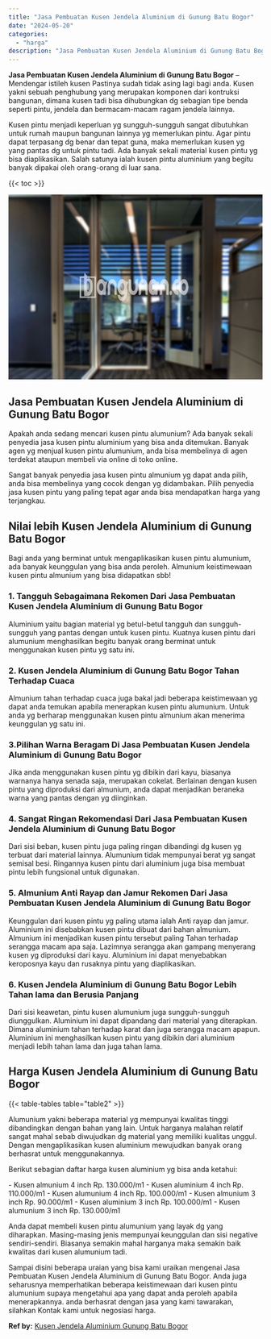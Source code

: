 ```yaml
---
title: "Jasa Pembuatan Kusen Jendela Aluminium di Gunung Batu Bogor"
date: "2024-05-20"
categories: 
  - "harga"
description: "Jasa Pembuatan Kusen Jendela Aluminium di Gunung Batu Bogor. Sampai disini beberapa uraian yang bisa kami uraikan mengenai Jasa Pembuatan Kusen Jendela Alumi..."
---
```


**Jasa Pembuatan Kusen Jendela Aluminium di Gunung Batu Bogor** – Mendengar istileh kusen Pastinya sudah tidak asing lagi bagi anda. Kusen yakni sebuah penghubung yang merupakan komponen dari kontruksi bangunan, dimana kusen tadi bisa dihubungkan dg sebagian tipe benda seperti pintu, jendela dan bermacam-macam ragam jendela lainnya.

Kusen pintu menjadi keperluan yg sungguh-sungguh sangat dibutuhkan untuk rumah maupun bangunan lainnya yg memerlukan pintu. Agar pintu dapat terpasang dg benar dan tepat guna, maka memerlukan kusen yg yang pantas dg untuk pintu tadi. Ada banyak sekali material kusen pintu yg bisa diaplikasikan. Salah satunya ialah kusen pintu aluminium yang begitu banyak dipakai oleh orang-orang di luar sana.

{{< toc >}}

![Jasa Pembuatan Kusen Jendela Aluminium di Gunung Batu Bogor](/images/harga-kusen-jendela-alumunium-12.png)

## Jasa Pembuatan Kusen Jendela Aluminium di Gunung Batu Bogor

Apakah anda sedang mencari kusen pintu alumunium? Ada banyak sekali penyedia jasa kusen pintu aluminium yang bisa anda ditemukan. Banyak agen yg menjual kusen pintu alumunium, anda bisa membelinya di agen terdekat ataupun membeli via online di toko online.

Sangat banyak penyedia jasa kusen pintu almunium yg dapat anda pilih, anda bisa membelinya yang cocok dengan yg didambakan. Pilih penyedia jasa kusen pintu yang paling tepat agar anda bisa mendapatkan harga yang terjangkau.

## Nilai lebih Kusen Jendela Aluminium di Gunung Batu Bogor

Bagi anda yang berminat untuk mengaplikasikan kusen pintu alumunium, ada banyak keunggulan yang bisa anda peroleh. Almunium keistimewaan kusen pintu almunium yang bisa didapatkan sbb!

### 1\. Tangguh Sebagaimana Rekomen Dari Jasa Pembuatan Kusen Jendela Aluminium di Gunung Batu Bogor

Aluminium yaitu bagian material yg betul-betul tangguh dan sungguh-sungguh yang pantas dengan untuk kusen pintu. Kuatnya kusen pintu dari alumunium menghasilkan begitu banyak orang berminat untuk menggunakan kusen pintu yg satu ini.

### 2\. Kusen Jendela Aluminium di Gunung Batu Bogor Tahan Terhadap Cuaca

Almunium tahan terhadap cuaca juga bakal jadi beberapa keistimewaan yg dapat anda temukan apabila menerapkan kusen pintu alumunium. Untuk anda yg berharap menggunakan kusen pintu almunium akan menerima keunggulan yg satu ini.

### 3.Pilihan Warna Beragam Di Jasa Pembuatan Kusen Jendela Aluminium di Gunung Batu Bogor

Jika anda menggunakan kusen pintu yg dibikin dari kayu, biasanya warnanya hanya senada saja, merupakan cokelat. Berlainan dengan kusen pintu yang diproduksi dari almunium, anda dapat menjadikan beraneka warna yang pantas dengan yg diinginkan.

### 4\. Sangat Ringan Rekomendasi Dari Jasa Pembuatan Kusen Jendela Aluminium di Gunung Batu Bogor

Dari sisi beban, kusen pintu juga paling ringan dibandingi dg kusen yg terbuat dari material lainnya. Alumunium tidak mempunyai berat yg sangat semisal besi. Ringannya kusen pintu dari aluminium juga bisa membuat pintu lebih fungsional untuk digunakan.

### 5\. Almunium Anti Rayap dan Jamur Rekomen Dari Jasa Pembuatan Kusen Jendela Aluminium di Gunung Batu Bogor

Keunggulan dari kusen pintu yg paling utama ialah Anti rayap dan jamur. Aluminium ini disebabkan kusen pintu dibuat dari bahan almunium. Almunium ini menjadikan kusen pintu tersebut paling Tahan terhadap serangga macam apa saja. Lazimnya serangga akan gampang menyerang kusen yg diproduksi dari kayu. Aluminium ini dapat menyebabkan keroposnya kayu dan rusaknya pintu yang diaplikasikan.

### 6\. Kusen Jendela Aluminium di Gunung Batu Bogor Lebih Tahan lama dan Berusia Panjang

Dari sisi keawetan, pintu kusen alumunium juga sungguh-sungguh diunggulkan. Aluminium ini dapat dipandang dari material yang diterapkan. Dimana aluminium tahan terhadap karat dan juga serangga macam apapun. Aluminium ini menghasilkan kusen pintu yang dibikin dari aluminium menjadi lebih tahan lama dan juga tahan lama.

## Harga Kusen Jendela Aluminium di Gunung Batu Bogor

{{< table-tables table="table2" >}}

Alumunium yakni beberapa material yg mempunyai kwalitas tinggi dibandingkan dengan bahan yang lain. Untuk harganya malahan relatif sangat mahal sebab diwujudkan dg material yang memiliki kualitas unggul. Dengan mengaplikasikan kusen aluminium mewujudkan banyak orang berhasrat untuk menggunakannya.

Berikut sebagian daftar harga kusen aluminium yg bisa anda ketahui:

\- Kusen almunium 4 inch Rp. 130.000/m1 - Kusen aluminium 4 inch Rp. 110.000/m1 - Kusen alumunium 4 inch Rp. 100.000/m1 - Kusen almunium 3 inch Rp. 90.000/m1 - Kusen aluminium 3 inch Rp. 100.000/m1 - Kusen alumunium 3 inch Rp. 130.000/m1

Anda dapat membeli kusen pintu alumunium yang layak dg yang diharapkan. Masing-masing jenis mempunyai keunggulan dan sisi negative sendiri-sendiri. Biasanya semakin mahal harganya maka semakin baik kwalitas dari kusen alumunium tadi.

Sampai disini beberapa uraian yang bisa kami uraikan mengenai Jasa Pembuatan Kusen Jendela Aluminium di Gunung Batu Bogor. Anda juga seharusnya memperhatikan beberapa keistimewaan dari kusen pintu alumunium supaya mengetahui apa yang dapat anda peroleh apabila menerapkannya. anda berhasrat dengan jasa yang kami tawarakan, silahkan Kontak kami untuk negosiasi harga.

**Ref by:** [Kusen Jendela Aluminium Gunung Batu Bogor](https://id.wikipedia.org/wiki/Kusen)
